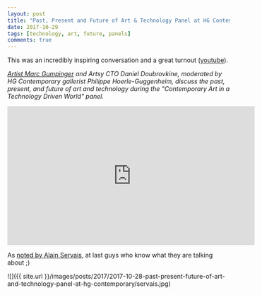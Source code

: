 ```yaml
---
layout: post
title: "Past, Present and Future of Art & Technology Panel at HG Contemporary"
date: 2017-10-29
tags: [technology, art, future, panels]
comments: true
---
```

This was an incredibly inspiring conversation and a great turnout ([youtube](https://www.youtube.com/watch?feature=youtu.be&v=lS9KehRHrho)).

_[Artist Marc Gumpinger](https://www.artsy.net/artist/marc-gumpinger) and Artsy CTO Daniel Doubrovkine, moderated by HG Contemporary gallerist Philippe Hoerle-Guggenheim, discuss the past, present, and future of art and technology during the "Contemporary Art in a Technology Driven World" panel._

<iframe width="560" height="315" src="https://www.youtube.com/embed/lS9KehRHrho" frameborder="0" allowfullscreen></iframe><br>

As [noted by Alain Servais](https://twitter.com/aservais1/status/922908415655120896), at last guys who know what they are talking about ;)

![]({{ site.url }}/images/posts/2017/2017-10-28-past-present-future-of-art-and-technology-panel-at-hg-contemporary/servais.jpg)
